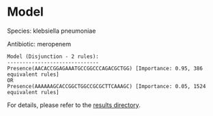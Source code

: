 
# Model

Species: klebsiella pneumoniae

Antibiotic: meropenem

```
Model (Disjunction - 2 rules):
------------------------------
Presence(AACACCGGAGAAATGCCGGCCCAGACGCTGG) [Importance: 0.95, 386 equivalent rules]
OR
Presence(AAAAAAGCACCGGCTGGCCGCGCTTCAAAGC) [Importance: 0.05, 1524 equivalent rules]

```

For details, please refer to the [results directory](../../../../../results/scm_b/klebsiella+pneumoniae/meropenem/repeat_5/).

